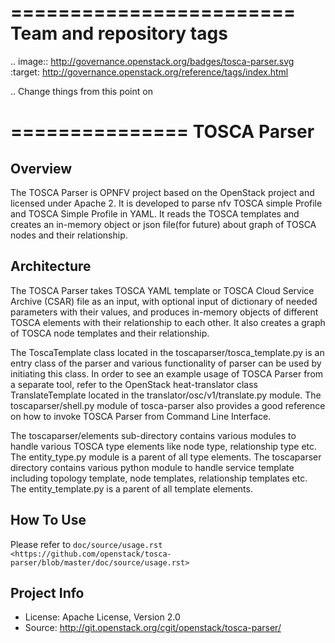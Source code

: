 ========================
Team and repository tags
========================

.. image:: http://governance.openstack.org/badges/tosca-parser.svg
    :target: http://governance.openstack.org/reference/tags/index.html

.. Change things from this point on

===============
TOSCA Parser
===============

Overview
--------

The TOSCA Parser is OPNFV project based on the OpenStack project and licensed under Apache 2. It is
developed to parse nfv TOSCA simple Profile and TOSCA Simple Profile in YAML. It reads the TOSCA 
templates and creates an in-memory object or json file(for future) about graph of TOSCA nodes and 
their relationship.

Architecture
------------

The TOSCA Parser takes TOSCA YAML template or TOSCA Cloud Service Archive (CSAR)
file as an input, with optional input of dictionary of needed parameters with their
values, and produces in-memory objects of different TOSCA elements with their
relationship to each other. It also creates a graph of TOSCA node templates and their
relationship.

The ToscaTemplate class located in the toscaparser/tosca_template.py is an entry
class of the parser and various functionality of parser can be used by initiating
this class. In order to see an example usage of TOSCA Parser from a separate tool,
refer to the OpenStack heat-translator class TranslateTemplate located in the
translator/osc/v1/translate.py module. The toscaparser/shell.py module of tosca-parser
also provides a good reference on how to invoke TOSCA Parser from Command Line Interface.

The toscaparser/elements sub-directory contains various modules to handle
various TOSCA type elements like node type, relationship type etc. The
entity_type.py module is a parent of all type elements. The toscaparser
directory contains various python module to handle service template including
topology template, node templates, relationship templates etc. The
entity_template.py is a parent of all template elements.


How To Use
----------
Please refer to `doc/source/usage.rst <https://github.com/openstack/tosca-parser/blob/master/doc/source/usage.rst>`

Project Info
------------

* License: Apache License, Version 2.0
* Source: http://git.openstack.org/cgit/openstack/tosca-parser/

